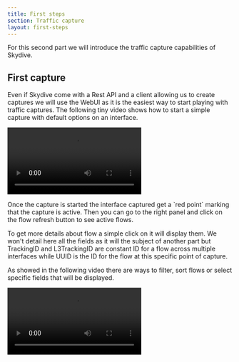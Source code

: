 ```yaml
---
title: First steps
section: Traffic capture
layout: first-steps
---
```


<p>For this second part we will introduce the traffic capture capabilities of Skydive.</p>
<h2>First capture</h2>
<p>
  Even if Skydive come with a Rest API and a client allowing us to create captures we will use the WebUI as it is the easiest way to start playing
  with traffic captures. The following tiny video shows how to start a simple capture with default options on an interface.
</p>

<p>
  <video id="nsc_stream_video" poster="" preload="" controls="" autoplay="" loop="" controlslist="nodownload" src="assets/videos/first-steps/capture-1.webm"></video>
<p>

<p>
  Once the capture is started the interface captured get a `red point` marking that the capture is active. Then you can go to the right panel and click on the
  flow refresh button to see active flows.
</p>

<p>
  To get more details about flow a simple click on it will display them. We won't detail here all the fields as it will
  the subject of another part but TrackingID and L3TrackingID are constant ID for a flow across multiple interfaces while UUID is the ID for the flow at this
  specific point of capture.
</p>

<p>
  As showed in the following video there are ways to filter, sort flows or select specific fields that will be displayed.
</p>

<p>
  <video id="nsc_stream_video" poster="" preload="" controls="" autoplay="" loop="" controlslist="nodownload" src="assets/videos/first-steps/capture-2.webm"></video>
<p>
